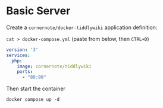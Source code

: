 # Basic Server

Create a `cornernote/docker-tiddlywiki` application definition:

`cat > docker-compose.yml` (paste from below, then `CTRL+D`)

```yaml
version: '3'
services:
  php:
    image: cornernote/tiddlywiki
    ports:
      - "80:80"
```

Then start the container

```shell
docker compose up -d
```
